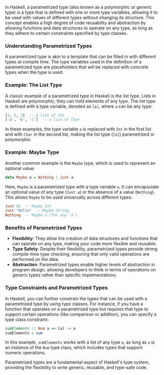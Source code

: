 In Haskell, a parametrized type (also known as a polymorphic or generic type) is a type that is defined with one or more type variables, allowing it to be used with values of different types without changing its structure. This concept enables a high degree of code reusability and abstraction by allowing functions and data structures to operate on any type, as long as they adhere to certain constraints specified by type classes.

### Understanding Parametrized Types

A parametrized type is akin to a template that can be filled in with different types at compile time. The type variables used in the definition of a parametrized type are placeholders that will be replaced with concrete types when the type is used.

### Example: The List Type

A classic example of a parametrized type in Haskell is the list type. Lists in Haskell are polymorphic; they can hold elements of any type. The list type is defined with a type variable, denoted as `[a]`, where `a` can be any type:

```haskell
[1, 2, 3]  -- a list of Int
['a', 'b', 'c']  -- a list of Char
```

In these examples, the type variable `a` is replaced with `Int` in the first list and with `Char` in the second list, making the list type (`[a]`) parametrized or polymorphic.

### Example: Maybe Type

Another common example is the `Maybe` type, which is used to represent an optional value:

```haskell
data Maybe a = Nothing | Just a
```

Here, `Maybe` is a parametrized type with a type variable `a`. It can encapsulate an optional value of any type (`Just a`) or the absence of a value (`Nothing`). This allows `Maybe` to be used universally across different types:

```haskell
Just 42  -- Maybe Int
Just "Hello"  -- Maybe String
Nothing  -- Maybe a (for any 'a')
```

### Benefits of Parametrized Types

- **Flexibility**: They allow the creation of data structures and functions that can operate on any type, making your code more flexible and reusable.
- **Type Safety**: Despite their flexibility, parametrized types provide strong compile-time type checking, ensuring that only valid operations are performed on the data.
- **Abstraction**: Parametrized types enable higher levels of abstraction in program design, allowing developers to think in terms of operations on generic types rather than specific implementations.

### Type Constraints and Parametrized Types

In Haskell, you can further constrain the types that can be used with a parametrized type by using type classes. For instance, if you have a function that operates on a parametrized type but requires that type to support certain operations (like comparison or addition), you can specify a type class constraint:

```haskell
sumElements :: Num a => [a] -> a
sumElements = sum
```

In this example, `sumElements` works with a list of any type `a`, as long as `a` is an instance of the `Num` type class, which includes types that support numeric operations.

Parametrized types are a fundamental aspect of Haskell's type system, providing the flexibility to write generic, reusable, and type-safe code.
